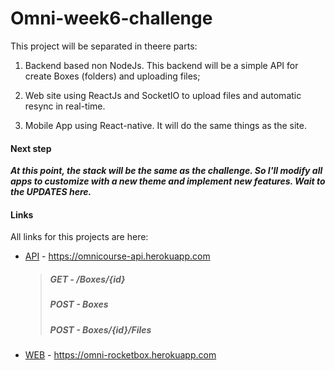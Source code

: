 # Omni-week6-challenge
 This project will be separated in theere parts:

1. Backend based non NodeJs. This backend will be a simple API for create Boxes (folders) and uploading files;

2. Web site using ReactJs and SocketIO to upload files and automatic resync in real-time.

3. Mobile App using React-native. It will do the same things as the site.

#### Next step
***At this point, the stack will be the same as the challenge. So I'll modify all apps to customize with a new theme and implement new features. Wait to the UPDATES here.***

#### Links

All links for this projects are here:

* [API](https://omnicourse-api.herokuapp.com) - https://omnicourse-api.herokuapp.com
   > ##### GET - /Boxes/{id}
   > ##### POST - Boxes
   > ##### POST - Boxes/{id}/Files
   
   
* [WEB](https://omni-rocketbox.herokuapp.com) - https://omni-rocketbox.herokuapp.com
